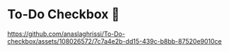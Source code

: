 # To-Do Checkbox 🤩



https://github.com/anaslaghrissi/To-Do-checkbox/assets/108026572/7c7a4e2b-dd15-439c-b8bb-87520e9010ce
